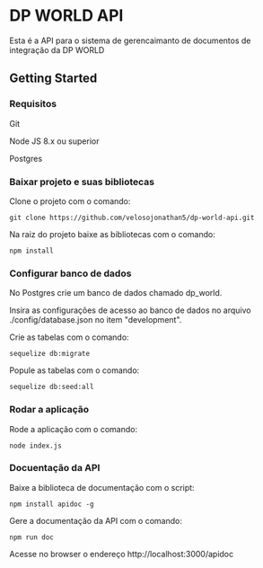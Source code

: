 # DP WORLD API

Esta é a API para o sistema de gerencaimanto de documentos de integração da DP WORLD

## Getting Started

### Requisitos

Git

Node JS 8.x ou superior

Postgres

### Baixar projeto e suas bibliotecas

Clone o projeto com o comando:

```
git clone https://github.com/velosojonathan5/dp-world-api.git
```

Na raiz do projeto baixe as bibliotecas com o comando:
```
npm install
```
### Configurar banco de dados

No Postgres crie um banco de dados chamado dp_world.

Insira as configurações de acesso ao banco de dados no arquivo ./config/database.json no item "development".

Crie as tabelas com o comando:
```
sequelize db:migrate
```
Popule as tabelas com o comando:
```
sequelize db:seed:all
```

### Rodar a aplicação

Rode a aplicação com o comando:
```
node index.js
```

### Docuentação da API

Baixe a biblioteca de documentação com o script:
```
npm install apidoc -g
```

Gere a documentação da API com o comando:
```
npm run doc
```

Acesse no browser o endereço http://localhost:3000/apidoc